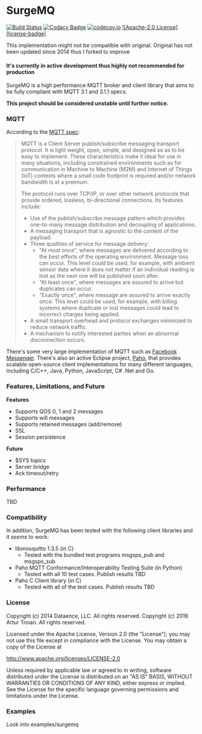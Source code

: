 SurgeMQ
=======

[![Build Status](https://travis-ci.org/troian/surgemq.svg?branch=master)](https://travis-ci.org/troian/surgemq)
[![Codacy Badge](https://api.codacy.com/project/badge/Grade/1a43f2f6e0534fd180d0a1b0b8c93614)](https://www.codacy.com/app/troian/surgemq?utm_source=github.com&amp;utm_medium=referral&amp;utm_content=troian/surgemq&amp;utm_campaign=Badge_Grade)
[![codecov.io](https://codecov.io/gh/troian/surgemq/coverage.svg?branch=master)](https://codecov.io/gh/troian/surgemq?branch=master)
[![Apache-2.0 License][license-badge]](LICENSE.md)

This implementation might not be compatible with original.
Original has not been updated since 2014 thus I forked to improve

#### It's currently in active development thus highly not recommended for production

SurgeMQ is a high performance MQTT broker and client library that aims to be fully compliant with MQTT 3.1 and 3.1.1 specs.

**This project should be considered unstable until further notice.**

### MQTT

According to the [MQTT spec](http://docs.oasis-open.org/mqtt/mqtt/v3.1.1/mqtt-v3.1.1.html):

> MQTT is a Client Server publish/subscribe messaging transport protocol. It is light weight, open, simple, and designed so as to be easy to implement. These characteristics make it ideal for use in many situations, including constrained environments such as for communication in Machine to Machine (M2M) and Internet of Things (IoT) contexts where a small code footprint is required and/or network bandwidth is at a premium.
>
> The protocol runs over TCP/IP, or over other network protocols that provide ordered, lossless, bi-directional connections. Its features include:
> 
> * Use of the publish/subscribe message pattern which provides one-to-many message distribution and decoupling of applications.
> * A messaging transport that is agnostic to the content of the payload.
> * Three qualities of service for message delivery:
>   * "At most once", where messages are delivered according to the best efforts of the operating environment. Message loss can occur. This level could be used, for example, with ambient sensor data where it does not matter if an individual reading is lost as the next one will be published soon after.
>   * "At least once", where messages are assured to arrive but duplicates can occur.
>   * "Exactly once", where message are assured to arrive exactly once. This level could be used, for example, with billing systems where duplicate or lost messages could lead to incorrect charges being applied.
> * A small transport overhead and protocol exchanges minimized to reduce network traffic.
> * A mechanism to notify interested parties when an abnormal disconnection occurs.

There's some very large implementation of MQTT such as [Facebook Messenger](https://www.facebook.com/notes/facebook-engineering/building-facebook-messenger/10150259350998920). There's also an active Eclipse project, [Paho](https://eclipse.org/paho/), that provides scalable open-source client implementations for many different languages, including C/C++, Java, Python, JavaScript, C# .Net and Go.

### Features, Limitations, and Future

**Features**

* Supports QOS 0, 1 and 2 messages
* Supports will messages
* Supports retained messages (add/remove)
* SSL
* Session persistence

**Future**

* $SYS topics
* Server bridge
* Ack timeout/retry

### Performance

TBD

### Compatibility

In addition, SurgeMQ has been tested with the following client libraries and it _seems_ to work:

* libmosquitto 1.3.5 (in C)
  * Tested with the bundled test programs msgsps_pub and msgsps_sub
* Paho MQTT Conformance/Interoperability Testing Suite (in Python)
  * Tested with all 10 test cases. Publish results TBD
* Paho C Client library (in C)
  * Tested with all of the test cases. Publish results TBD

### License

Copyright (c) 2014 Dataence, LLC. All rights reserved.
Copyright (c) 2016 Artur Troian. All rights reserved.

Licensed under the Apache License, Version 2.0 (the "License");
you may not use this file except in compliance with the License.
You may obtain a copy of the License at

http://www.apache.org/licenses/LICENSE-2.0

Unless required by applicable law or agreed to in writing, software
distributed under the License is distributed on an "AS IS" BASIS,
WITHOUT WARRANTIES OR CONDITIONS OF ANY KIND, either express or implied.
See the License for the specific language governing permissions and
limitations under the License.


### Examples

Look into examples/surgemq